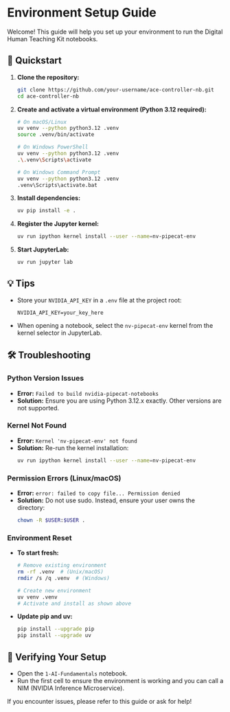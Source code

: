 # Environment Setup Guide

Welcome! This guide will help you set up your environment to run the Digital Human Teaching Kit notebooks.

## 🚀 Quickstart

1. **Clone the repository:**
   ```bash
   git clone https://github.com/your-username/ace-controller-nb.git
   cd ace-controller-nb
   ```
2. **Create and activate a virtual environment (Python 3.12 required):**
   ```bash
   # On macOS/Linux
   uv venv --python python3.12 .venv
   source .venv/bin/activate

   # On Windows PowerShell
   uv venv --python python3.12 .venv
   .\.venv\Scripts\activate

   # On Windows Command Prompt
   uv venv --python python3.12 .venv
   .venv\Scripts\activate.bat
   ```
3. **Install dependencies:**
   ```bash
   uv pip install -e .
   ```
4. **Register the Jupyter kernel:**
   ```bash
   uv run ipython kernel install --user --name=nv-pipecat-env
   ```
5. **Start JupyterLab:**
   ```bash
   uv run jupyter lab
   ```

## 💡 Tips
- Store your `NVIDIA_API_KEY` in a `.env` file at the project root:
  ```
  NVIDIA_API_KEY=your_key_here
  ```
- When opening a notebook, select the `nv-pipecat-env` kernel from the kernel selector in JupyterLab.

## 🛠 Troubleshooting

### Python Version Issues
- **Error:** `Failed to build nvidia-pipecat-notebooks`
- **Solution:** Ensure you are using Python 3.12.x exactly. Other versions are not supported.

### Kernel Not Found
- **Error:** `Kernel 'nv-pipecat-env' not found`
- **Solution:** Re-run the kernel installation:
  ```bash
  uv run ipython kernel install --user --name=nv-pipecat-env
  ```

### Permission Errors (Linux/macOS)
- **Error:** `error: failed to copy file... Permission denied`
- **Solution:** Do not use sudo. Instead, ensure your user owns the directory:
  ```bash
  chown -R $USER:$USER .
  ```

### Environment Reset
- **To start fresh:**
  ```bash
  # Remove existing environment
  rm -rf .venv  # (Unix/macOS)
  rmdir /s /q .venv  # (Windows)

  # Create new environment
  uv venv .venv
  # Activate and install as shown above
  ```
- **Update pip and uv:**
  ```bash
  pip install --upgrade pip
  pip install --upgrade uv
  ```

## 🧪 Verifying Your Setup
- Open the `1-AI-Fundamentals` notebook.
- Run the first cell to ensure the environment is working and you can call a NIM (NVIDIA Inference Microservice).

If you encounter issues, please refer to this guide or ask for help! 